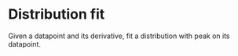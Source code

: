# Distribution fit
Given a datapoint and its derivative, fit a distribution with peak on its datapoint.
